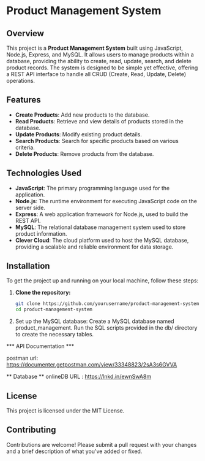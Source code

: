 
# Product Management System

## Overview

This project is a **Product Management System** built using JavaScript, Node.js, Express, and MySQL. It allows users to manage products within a database, providing the ability to create, read, update, search, and delete product records. The system is designed to be simple yet effective, offering a REST API interface to handle all CRUD (Create, Read, Update, Delete) operations.

## Features

- **Create Products**: Add new products to the database.
- **Read Products**: Retrieve and view details of products stored in the database.
- **Update Products**: Modify existing product details.
- **Search Products**: Search for specific products based on various criteria.
- **Delete Products**: Remove products from the database.

## Technologies Used

- **JavaScript**: The primary programming language used for the application.
- **Node.js**: The runtime environment for executing JavaScript code on the server side.
- **Express**: A web application framework for Node.js, used to build the REST API.
- **MySQL**: The relational database management system used to store product information.
- **Clever Cloud**: The cloud platform used to host the MySQL database, providing a scalable and reliable environment for data storage.

## Installation

To get the project up and running on your local machine, follow these steps:

1. **Clone the repository:**
   ```bash
   git clone https://github.com/yourusername/product-management-system.git
   cd product-management-system

2. Set up the MySQL database:
Create a MySQL database named product_management.
Run the SQL scripts provided in the db/ directory to create the necessary tables.


*** API Documentation ***

postman url: https://documenter.getpostman.com/view/33348823/2sA3s6GVVA

** Database **
onlineDB URL : https://lnkd.in/ewnSwA8m

## License
This project is licensed under the MIT License.

## Contributing
Contributions are welcome! Please submit a pull request with your changes and a brief description of what you've added or fixed.
